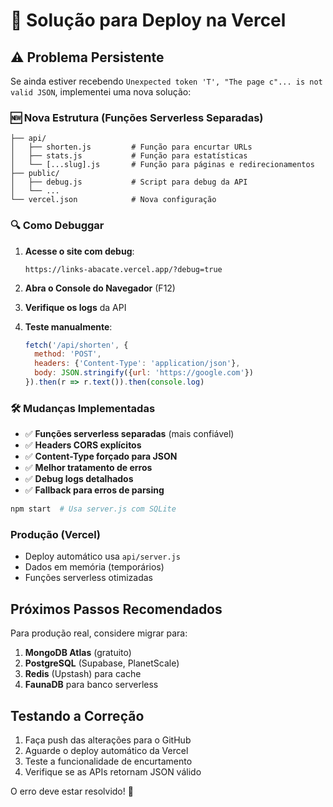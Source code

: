 # 🔧 Solução para Deploy na Vercel

## ⚠️ Problema Persistente

Se ainda estiver recebendo `Unexpected token 'T', "The page c"... is not valid JSON`, implementei uma nova solução:

### 🆕 Nova Estrutura (Funções Serverless Separadas)

```
├── api/
│   ├── shorten.js         # Função para encurtar URLs
│   ├── stats.js           # Função para estatísticas  
│   └── [...slug].js       # Função para páginas e redirecionamentos
├── public/
│   ├── debug.js           # Script para debug da API
│   └── ...
└── vercel.json            # Nova configuração
```

### 🔍 Como Debuggar

1. **Acesse o site com debug**:
   ```
   https://links-abacate.vercel.app/?debug=true
   ```

2. **Abra o Console do Navegador** (F12)

3. **Verifique os logs** da API

4. **Teste manualmente**:
   ```javascript
   fetch('/api/shorten', {
     method: 'POST', 
     headers: {'Content-Type': 'application/json'},
     body: JSON.stringify({url: 'https://google.com'})
   }).then(r => r.text()).then(console.log)
   ```

### 🛠️ Mudanças Implementadas

- ✅ **Funções serverless separadas** (mais confiável)
- ✅ **Headers CORS explícitos** 
- ✅ **Content-Type forçado para JSON**
- ✅ **Melhor tratamento de erros**
- ✅ **Debug logs detalhados**
- ✅ **Fallback para erros de parsing**
```bash
npm start  # Usa server.js com SQLite
```

### Produção (Vercel)
- Deploy automático usa `api/server.js`
- Dados em memória (temporários)
- Funções serverless otimizadas

## Próximos Passos Recomendados

Para produção real, considere migrar para:

1. **MongoDB Atlas** (gratuito)
2. **PostgreSQL** (Supabase, PlanetScale)
3. **Redis** (Upstash) para cache
4. **FaunaDB** para banco serverless

## Testando a Correção

1. Faça push das alterações para o GitHub
2. Aguarde o deploy automático da Vercel
3. Teste a funcionalidade de encurtamento
4. Verifique se as APIs retornam JSON válido

O erro deve estar resolvido! 🎉

